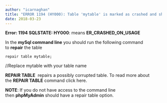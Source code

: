 ```yaml
---
author: "icarnaghan"
title: "ERROR 1194 (HY000): Table 'mytable' is marked as crashed and should be repaired, how do I fix this?"
date: 2018-03-23
---
```


**Error: 1194 SQLSTATE: HY000**: means **ER\_CRASHED\_ON\_USAGE**

In the **mySql command line** you should run the following command to **repair** the table

```
repair table mytable;
```

//Replace mytable with your table name

**REPAIR TABLE**  repairs a possibly corrupted table. To read more about the **REPAIR TABLE** command click here.

**NOTE**: If you do not have access to the command line then **phpMyAdmin** should have a repair table option.
